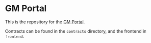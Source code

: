 # GM Portal

This is the repository for the [GM Portal](https://gmportal.xyz).

Contracts can be found in the `contracts` directory, and the frontend in `frontend`.

